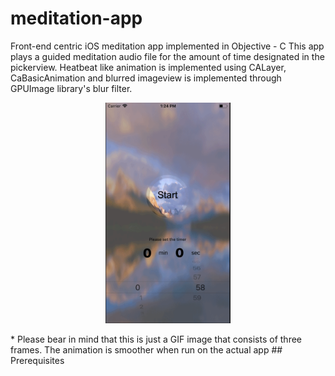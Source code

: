 # meditation-app
Front-end centric iOS meditation app implemented in Objective - C
This app plays a guided meditation audio file for the amount of time designated in the pickerview. 
Heatbeat like animation is implemented using CALayer, CaBasicAnimation and blurred imageview is implemented through GPUImage library's blur filter. 


<p align="center">
  <img src="https://github.com/moonjae/meditation-app/blob/master/app.gif" width= "200">
</p>
* Please bear in mind that this is just a GIF image that consists of three frames. The animation is smoother when run on the actual app 
## Prerequisites


